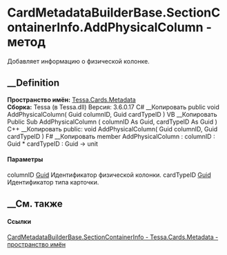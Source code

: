 # CardMetadataBuilderBase.SectionContainerInfo.AddPhysicalColumn - метод
Добавляет информацию о физической колонке.
## __Definition
 **Пространство имён:** [Tessa.Cards.Metadata](N_Tessa_Cards_Metadata.htm)  
 **Сборка:** Tessa (в Tessa.dll) Версия: 3.6.0.17
C# __Копировать
     public void AddPhysicalColumn(
    	Guid columnID,
    	Guid cardTypeID
    )
VB __Копировать
     Public Sub AddPhysicalColumn ( 
    	columnID As Guid,
    	cardTypeID As Guid
    )
C++ __Копировать
     public:
    void AddPhysicalColumn(
    	Guid columnID, 
    	Guid cardTypeID
    )
F# __Копировать
     member AddPhysicalColumn : 
            columnID : Guid * 
            cardTypeID : Guid -> unit 
#### Параметры
columnID [Guid](https://learn.microsoft.com/dotnet/api/system.guid)
    Идентификатор физической колонки.
cardTypeID [Guid](https://learn.microsoft.com/dotnet/api/system.guid)
    Идентификатор типа карточки.
##  __См. также
#### Ссылки
[CardMetadataBuilderBase.SectionContainerInfo -
](T_Tessa_Cards_Metadata_CardMetadataBuilderBase_SectionContainerInfo.htm)
[Tessa.Cards.Metadata - пространство имён](N_Tessa_Cards_Metadata.htm)
